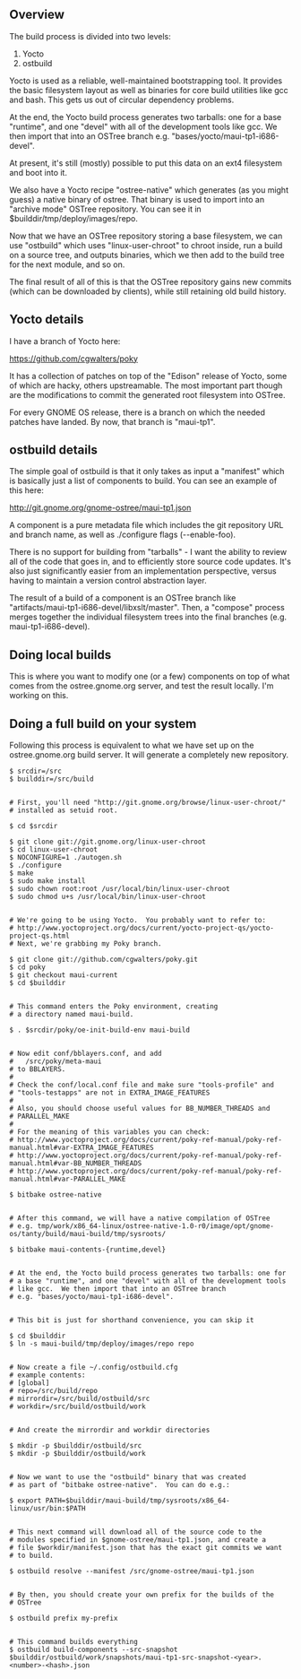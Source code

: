 Overview
--------

The build process is divided into two levels:

1. Yocto
2. ostbuild

Yocto is used as a reliable, well-maintained bootstrapping tool.  It
provides the basic filesystem layout as well as binaries for core
build utilities like gcc and bash.  This gets us out of circular
dependency problems.

At the end, the Yocto build process generates two tarballs: one for a
base "runtime", and one "devel" with all of the development tools like
gcc.  We then import that into an OSTree branch
e.g. "bases/yocto/maui-tp1-i686-devel".

At present, it's still (mostly) possible to put this data on an ext4
filesystem and boot into it.

We also have a Yocto recipe "ostree-native" which generates (as you
might guess) a native binary of ostree.  That binary is used to import
into an "archive mode" OSTree repository.  You can see it in
$builddir/tmp/deploy/images/repo.

Now that we have an OSTree repository storing a base filesystem, we
can use "ostbuild" which uses "linux-user-chroot" to chroot inside,
run a build on a source tree, and outputs binaries, which we then add
to the build tree for the next module, and so on.

The final result of all of this is that the OSTree repository gains
new commits (which can be downloaded by clients), while still
retaining old build history.

Yocto details
-------------

I have a branch of Yocto here:

https://github.com/cgwalters/poky

It has a collection of patches on top of the "Edison" release of
Yocto, some of which are hacky, others upstreamable.  The most
important part though are the modifications to commit the generated
root filesystem into OSTree.

For every GNOME OS release, there is a branch on which the needed
patches have landed. By now, that branch is "maui-tp1".

ostbuild details
----------------

The simple goal of ostbuild is that it only takes as input a
"manifest" which is basically just a list of components to build.  You
can see an example of this here:

http://git.gnome.org/gnome-ostree/maui-tp1.json

A component is a pure metadata file which includes the git repository
URL and branch name, as well as ./configure flags (--enable-foo).

There is no support for building from "tarballs" - I want the ability
to review all of the code that goes in, and to efficiently store
source code updates.  It's also just significantly easier from an
implementation perspective, versus having to maintain a version
control abstraction layer.

The result of a build of a component is an OSTree branch like
"artifacts/maui-tp1-i686-devel/libxslt/master".  Then, a "compose"
process merges together the individual filesystem trees into the final
branches (e.g. maui-tp1-i686-devel).

Doing local builds
------------------

This is where you want to modify one (or a few) components on top of
what comes from the ostree.gnome.org server, and test the result
locally.  I'm working on this.

Doing a full build on your system
---------------------------------

Following this process is equivalent to what we have set up on the
ostree.gnome.org build server.  It will generate a completely new
repository.

    $ srcdir=/src
    $ builddir=/src/build


    # First, you'll need "http://git.gnome.org/browse/linux-user-chroot/"
    # installed as setuid root.

    $ cd $srcdir

    $ git clone git://git.gnome.org/linux-user-chroot
    $ cd linux-user-chroot
    $ NOCONFIGURE=1 ./autogen.sh
    $ ./configure
    $ make
    $ sudo make install
    $ sudo chown root:root /usr/local/bin/linux-user-chroot
    $ sudo chmod u+s /usr/local/bin/linux-user-chroot


    # We're going to be using Yocto.  You probably want to refer to:
    # http://www.yoctoproject.org/docs/current/yocto-project-qs/yocto-project-qs.html
    # Next, we're grabbing my Poky branch.

    $ git clone git://github.com/cgwalters/poky.git
    $ cd poky
    $ git checkout maui-current
    $ cd $builddir


    # This command enters the Poky environment, creating
    # a directory named maui-build.

    $ . $srcdir/poky/oe-init-build-env maui-build


    # Now edit conf/bblayers.conf, and add
    #   /src/poky/meta-maui
    # to BBLAYERS.
    #
    # Check the conf/local.conf file and make sure "tools-profile" and
    # "tools-testapps" are not in EXTRA_IMAGE_FEATURES
    #
    # Also, you should choose useful values for BB_NUMBER_THREADS and
    # PARALLEL_MAKE
    #
    # For the meaning of this variables you can check:
    # http://www.yoctoproject.org/docs/current/poky-ref-manual/poky-ref-manual.html#var-EXTRA_IMAGE_FEATURES
    # http://www.yoctoproject.org/docs/current/poky-ref-manual/poky-ref-manual.html#var-BB_NUMBER_THREADS
    # http://www.yoctoproject.org/docs/current/poky-ref-manual/poky-ref-manual.html#var-PARALLEL_MAKE

    $ bitbake ostree-native


    # After this command, we will have a native compilation of OSTree
    # e.g. tmp/work/x86_64-linux/ostree-native-1.0-r0/image/opt/gnome-os/tanty/build/maui-build/tmp/sysroots/

    $ bitbake maui-contents-{runtime,devel}


    # At the end, the Yocto build process generates two tarballs: one for
    # a base "runtime", and one "devel" with all of the development tools
    # like gcc.  We then import that into an OSTree branch
    # e.g. "bases/yocto/maui-tp1-i686-devel".


    # This bit is just for shorthand convenience, you can skip it

    $ cd $builddir
    $ ln -s maui-build/tmp/deploy/images/repo repo


    # Now create a file ~/.config/ostbuild.cfg
    # example contents:
    # [global]
    # repo=/src/build/repo
    # mirrordir=/src/build/ostbuild/src
    # workdir=/src/build/ostbuild/work


    # And create the mirrordir and workdir directories

    $ mkdir -p $builddir/ostbuild/src
    $ mkdir -p $builddir/ostbuild/work


    # Now we want to use the "ostbuild" binary that was created
    # as part of "bitbake ostree-native".  You can do e.g.:

    $ export PATH=$builddir/maui-build/tmp/sysroots/x86_64-linux/usr/bin:$PATH


    # This next command will download all of the source code to the
    # modules specified in $gnome-ostree/maui-tp1.json, and create a
    # file $workdir/manifest.json that has the exact git commits we want
    # to build.

    $ ostbuild resolve --manifest /src/gnome-ostree/maui-tp1.json


    # By then, you should create your own prefix for the builds of the
    # OSTree

    $ ostbuild prefix my-prefix


    # This command builds everything
    $ ostbuild build-components --src-snapshot $builddir/ostbuild/work/snapshots/maui-tp1-src-snapshot-<year>.<number>-<hash>.json

